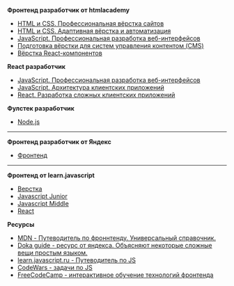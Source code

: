**Фронтенд разработчик от htmlacademy**  
- [HTML и CSS. Профессиональная вёрстка сайтов](https://github.com/goupriver/education/blob/main/frontend-1.md)
- [HTML и CSS. Адаптивная вёрстка и автоматизация](https://github.com/goupriver/education/blob/main/frontend-2.md)  
- [JavaScript. Профессиональная разработка веб-интерфейсов](https://github.com/goupriver/education/blob/main/frontend-javascript.md)
- [Подготовка вёрстки для cистем управления контентом (CMS)](https://github.com/goupriver/education/blob/main/frontend-cms.md)
- [Вёрстка React-компонентов](https://github.com/goupriver/education/blob/main/frontend-react.md)

**React разработчик**
- [JavaScript. Профессиональная разработка веб-интерфейсов](https://github.com/goupriver/education/blob/main/frontend-javascript.md)
- [JavaScript. Архитектура клиентских приложений](https://github.com/goupriver/education/blob/main/react-1.md)
- [React. Разработка сложных клиентских приложений](https://github.com/goupriver/education/blob/main/react-2.md)

**Фулстек разработчик**
- [Node.js](https://github.com/goupriver/education/blob/main/fullstack.md)

------------

**Фронтенд разработчик от Яндекс**
- [Фронтенд](https://github.com/goupriver/education/blob/main/web-syllabus.pdf)

------------------------

**Фронтенд от learn.javascript**
- [Верстка](https://github.com/goupriver/education/blob/main/js-learn-layout.md)
- [Javascript Junior](https://github.com/goupriver/education/blob/main/js-learn-junior.md)
- [Javascript Middle](https://github.com/goupriver/education/blob/main/js-learn-middle.md)
- [React](https://github.com/goupriver/education/blob/main/learn-react.md)

**Ресурсы**
- [MDN - Путеводитель по фроннтенду. Универсальный справочник.](https://developer.mozilla.org)
- [Doka guide - ресурс от яндекса. Объясняют некоторые сложные вещи простым языком.](https://doka.guide)
- [learn.javascript.ru - Путеводитель по JS](https://learn.javascript.ru)
- [CodeWars - задачи по JS](https://www.codewars.com)
- [FreeCodeCamp - интерактивное обучение технологий фронтенда](https://www.freecodecamp.org/learn)
